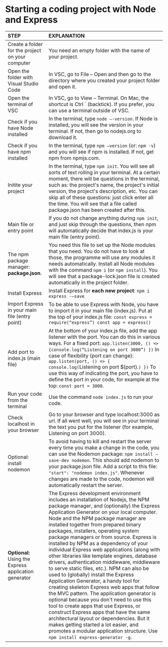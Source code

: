 # Starting a coding project with Node and Express

STEP | EXPLANATION
:---- | :---------
Create a folder for the project on your computer | You need an empty folder with the name of your project.
Open the folder with Visual Studio Code | In VSC, go to File – Open and then go to the directory where you created your project folder and open it.
Open the terminal of VSC | In VSC, go to View – Terminal. On Mac, the shortcut is Ctrl ` (backtick). If you prefer, you can use a terminal outside of VSC.
Check if you have Node installed | In the terminal, type `node –-version`. If Node is installed, you will see the version in your terminal. If not, then go to nodejs.org to download it.
Check if you have npm installed | In the terminal, type `npm –version` (or: `npm -v`) and you will see if npm is installed. If not, get npm from npmjs.com.
Initite your project | In the terminal, type `npm init`. You will see all sorts of text rolling in your terminal. At a certain moment, there will be questions in the terminal, such as: the project's name, the project's initial version, the project's description, etc. You can skip all of these questions: just click enter all the time. You will see that a file called package.json has been created after this.
Main file or entry point | If you do not change anything during `npm init`, and just skip through the questions, then npm will automatically decide that index.js is your main file (entry point).
The npm package manager: **package.json**. | You need this file to set up the Node modules that you need. You do not have to look at those, the programme will use any modules it needs automatically. Install all Node modules with the command `npm i` (or `npm install`). You will see that a package-lock.json file is created automatically in the project folder. 
Install Express | Install Express for **each new project**: `npm i express -–save`
Import Express in your main file (entry point) | To be able to use Express with Node, you have to import it in your main file (index.js). Put at the top of your index.js file: ```const express = require(“express”) const app = express()```
Add port to index.js (main file) | At the bottom of your index.js file, add the app listener with the port. You can do this in various ways. For a fixed port: `app.listen(3000, () => {console.log(“Listening on port 3000”) })` In case of flexibility (port can change): `app.listen(port, () => { console.log(`Listening on port ${port}.`) })` To use this way of indicating the port, you have to define the port in your code, for example at the top: `const port = 3000`.
Run your code from the terminal | Use the command `node index.js` to run your code.
Check localhost in your browser | Go to your browser and type localhost:3000 as url. If all went well, you will see in your terminal the text you put for the listener (for example, Listening on port 3000).
Optional: install nodemon | To avoid having to kill and restart the server every time you make a change in the code, you can use the Nodemon package: `npm install –save-dev nodemon`. This should add nodemon to your package.json file. Add a script to this file: `"start": "nodemon index.js"`. Whenever changes are made to the code, nodemon will automatically restart the server.
**Optional:** Using the Express application generator | The Express development environment includes an installation of Nodejs, the NPM package manager, and (optionally) the Express Application Generator on your local computer. Node and the NPM package manager are installed together from prepared binary packages, installers, operating system package managers or from source. Express is installed by NPM as a dependency of your individual Express web applications (along with other libraries like template engines, database drivers, authentication middleware, middleware to serve static files, etc.). NPM can also be used to (globally) install the Express Application Generator, a handy tool for creating skeleton Express web apps that follow the MVC pattern. The application generator is optional because you don't need to use this tool to create apps that use Express, or construct Express apps that have the same architectural layout or dependencies. But it makes getting started a lot easier, and promotes a modular application structure. Use `npm install express-generator -g`.